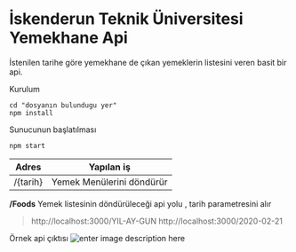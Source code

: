 #  İskenderun Teknik Üniversitesi Yemekhane Api

İstenilen tarihe göre yemekhane de çıkan yemeklerin listesini veren basit bir api.

Kurulum

    cd "dosyanın bulundugu yer"
    npm install
Sunucunun başlatılması

    npm start
  
 
|Adres|Yapılan iş  |
|--|--|
| /{tarih} | Yemek Menülerini döndürür |

**/Foods**
Yemek listesinin döndürüleceği api yolu , tarih parametresini alır

> http://localhost:3000/YIL-AY-GUN
> http://localhost:3000/2020-02-21

Örnek api çıktısı
![enter image description here](https://i.imgur.com/Ne1VDQN.png)
